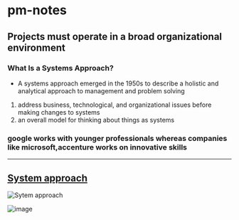 # pm-notes

## Projects must operate in a broad organizational environment
### What Is a Systems Approach?
* A systems approach emerged in the 1950s to describe a holistic and analytical approach to management and problem solving
1. address business, technological, and organizational issues before making changes to systems
1. an overall model for thinking about things as systems

### google works with younger professionals whereas companies like microsoft,accenture works on innovative skills
----------
[System approach](https://www.yourarticlelibrary.com/management/system-approach-to-management-definition-features-and-evaluation/27897#:~:text=Systems%20approach%20is%20based%20on,parts%20forming%20a%20complex%20whole.)
--------
![Sytem approach](https://www.researchgate.net/profile/Maria-Guimaraes/publication/257692073/figure/fig3/AS:436378560405506@1481052164215/System-Approach-sequence-of-steps-Adapted-from-SPICOSA-work-document.png)


![image](C:\Users\S543695\Downloads\sumant.jpg)
